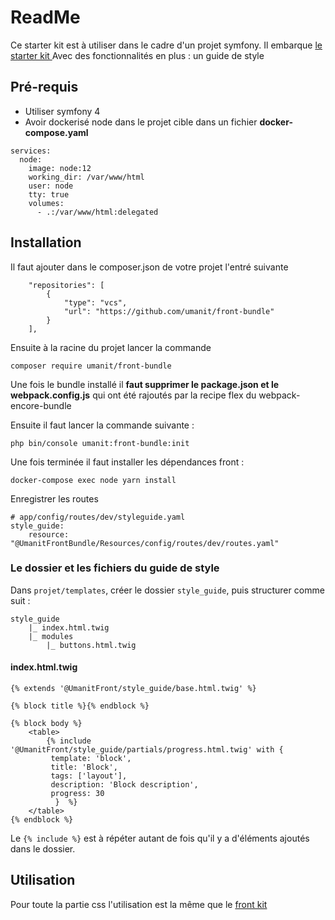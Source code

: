 ReadMe 
========

Ce starter kit est à utiliser dans le cadre d'un projet symfony. Il embarque [le starter kit ](https://github.com/umanit/front-kit)
Avec des fonctionnalités en plus : un guide de style 

Pré-requis
--------


* Utiliser symfony 4
* Avoir dockerisé node dans le projet cible dans un fichier **docker-compose.yaml** 

```
services:
  node:
    image: node:12
    working_dir: /var/www/html
    user: node
    tty: true
    volumes:
      - .:/var/www/html:delegated
```

Installation
--------

Il faut ajouter dans le composer.json de votre projet l'entré suivante 

```
    "repositories": [
        {
            "type": "vcs",
            "url": "https://github.com/umanit/front-bundle"
        }
    ],
```

Ensuite à la racine du projet lancer la commande 

```
composer require umanit/front-bundle
```

Une fois le bundle installé il **faut supprimer le package.json et le webpack.config.js** qui ont été rajoutés par la 
recipe flex du webpack-encore-bundle

Ensuite il faut lancer la commande suivante : 

```
php bin/console umanit:front-bundle:init 
```

Une fois terminée il faut installer les dépendances front : 

```
docker-compose exec node yarn install
```

Enregistrer les routes 

```
# app/config/routes/dev/styleguide.yaml
style_guide:
    resource: "@UmanitFrontBundle/Resources/config/routes/dev/routes.yaml"
```

### Le dossier et les fichiers du guide de style
Dans ```projet/templates```, créer le dossier ```style_guide```, puis structurer comme suit :
```
style_guide
    |_ index.html.twig
    |_ modules
        |_ buttons.html.twig
```

#### index.html.twig
```
{% extends '@UmanitFront/style_guide/base.html.twig' %}

{% block title %}{% endblock %}

{% block body %}
    <table>
        {% include '@UmanitFront/style_guide/partials/progress.html.twig' with {
         template: 'block',
         title: 'Block',
         tags: ['layout'],
         description: 'Block description',
         progress: 30
          }  %}
    </table>
{% endblock %}
```
Le ``` {% include %} ``` est à répéter autant de fois qu'il y a d'éléments ajoutés dans le dossier.

Utilisation
--------

Pour toute la partie css l'utilisation est la même que le [front kit](https://github.com/umanit/front-kit#utilisation)
